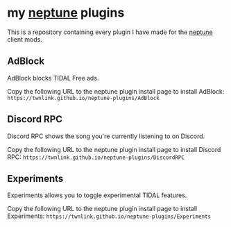 # my [neptune](https://github.com/uwu/neptune) plugins
This is a repository containing every plugin I have made for the [neptune](https://github.com/uwu/neptune) client mods.

## AdBlock
AdBlock blocks TIDAL Free ads.

Copy the following URL to the neptune plugin install page to install AdBlock: `https://twnlink.github.io/neptune-plugins/AdBlock`

## Discord RPC
Discord RPC shows the song you're currently listening to on Discord.

Copy the following URL to the neptune plugin install page to install Discord RPC: `https://twnlink.github.io/neptune-plugins/DiscordRPC`

## Experiments
Experiments allows you to toggle experimental TIDAL features.

Copy the following URL to the neptune plugin install page to install Experiments: `https://twnlink.github.io/neptune-plugins/Experiments`